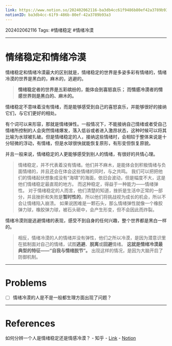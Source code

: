 ```yaml
---
link: https://www.notion.so/202402062116-ba3db4cc61f9486b80ef42a3789b93a3
notionID: ba3db4cc-61f9-486b-80ef-42a3789b93a3
---
```

202402062116
Tags: #情绪稳定 #情绪冷漠 

--- 
# 情绪稳定和情绪冷漠

情绪稳定和情绪冷漠最大的区别就是，情绪稳定的世界是多姿多彩有情绪的，情绪冷漠的世界是黑白的，麻木的，逃避的。

> **情绪稳定者的世界是五彩缤纷的，能体会到喜怒哀乐；**
> **而情感冷漠者的情感世界则是黑白的、麻木的。**

情绪稳定不意味着没有情绪，而是能够感受到自己的喜怒哀乐，并能够很好的接纳它们，与它们更好的相处。

有个词可以来形容，那就是情绪弹性。一般情况下，不能接纳自己情绪或者受自己情绪所控制的人会突然情绪爆发，落入低谷或者进入激昂状态，这种时候可以将其比喻为水球被扎破。但是情绪稳定的人，接纳这些情绪时，会相较于整体来说是十分轻微的浮动，有情绪，但是水球很快就能恢复原形，有形变但恢复原貌。

并且一般来说，情绪稳定的人更能够感受到别人的情绪，有很好的共情心理。

> 情绪稳定，并不代表着没有情绪。他们并不麻木，是能体会到积极情绪与负面情绪的，并且还会在体会这些情绪的同时，与之共鸣。
> 我们可以把把他们的情绪起伏想象成没有“海啸”的海面，依旧会波动，但是幅度不大，这是他们情绪稳定最直观的地方。
> 而这种稳定，得益于一种能力——情绪弹性。
> 对于情绪稳定的人而言，他们清楚的知道，挫折是生活中正常的一部分，并且挫折和失败是**暂时性的**，所以他们将挑战视为成长的机会，所以不会让情绪陷入崩溃。
> 如果说困难是一颗石头，那么情绪弹性就像一个橡胶弹力球，橡胶弹力球，被石头砸中，会产生形变，但不会因此而炸裂。

情绪冷漠则是逃避情绪的表现，感受不到自身的任何兴趣，整个世界都是黑白一样的。

> 相反，情绪冷漠的人的情绪并没有弹性，他们之所以冷漠，是因为潜意识里在抵制面对自己的情绪，试图**逃避**、**脱离**或**回避**情绪。
> **这就是情绪冷漠最典型的特征——“自我与情绪脱节”。**
> 出现这样的情况，是因为大脑开启了防御机制。

---
# Problems

- [ ] 情绪冷漠的人是不是一般都生理方面出现了问题？

---
# References

如何分辨一个人是情绪稳定还是情感冷漠？ - 知乎 - [Link](https://www.zhihu.com/question/615326700/answer/3368626518) - [Notion](https://www.notion.so/0fb93a51d116476b8ae8b11c5929b248?pvs=4)